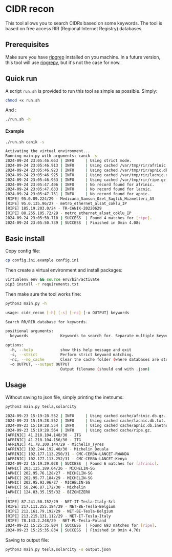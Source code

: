 # CIDR recon

This tool allows you to search CIDRs based on some keywords. The tool is based on free access RIR (Regional Internet Registry) databases. 

## Prerequisites

Make sure you have [ripgrep](https://github.com/BurntSushi/ripgrep) installed on you machine. In a future version, this tool will use [ripgrepy](https://pypi.org/project/ripgrepy/), but it's not the case for now.

## Quick run

A script `run.sh` is provided to run this tool as simple as possible. Simply: 

```bash
chmod +x run.sh
```
And :

```bash
./run.sh -h
```

#### Example

```bash
./run.sh canik -s

Activating the virtual environment...
Running main.py with arguments: canik -s
2024-09-24 23:05:46.663 | INFO     | Using strict mode.
2024-09-24 23:05:46.913 | INFO     | Using cached /var/tmp/rir/afrinic.db.gz.
2024-09-24 23:05:46.923 | INFO     | Using cached /var/tmp/rir/apnic.db.inetnum.gz.
2024-09-24 23:05:46.925 | INFO     | Using cached /var/tmp/rir/lacnic.db.txt.
2024-09-24 23:05:46.933 | INFO     | Using cached /var/tmp/rir/ripe.gz.
2024-09-24 23:05:47.406 | INFO     | No record found for afrinic.
2024-09-24 23:05:47.633 | INFO     | No record found for lacnic.
2024-09-24 23:05:47.751 | INFO     | No record found for apnic.
[RIPE] 95.0.89.224/29 - Medicana_Samsun_Ozel_Saglik_Hizmetleri_AS
[RIPE] 95.0.135.96/27 - metro_ethernet_alsat_coklu_IP
[RIPE] 185.19.203.0/24 - TR-CANIK-20220629
[RIPE] 88.255.105.72/29 - metro_ethernet_alsat_coklu_IP
2024-09-24 23:05:50.710 | SUCCESS  | Found 4 matches for [ripe].
2024-09-24 23:05:50.739 | SUCCESS  | Finished in 0min 4.08s
```

## Basic install

Copy config file:

```bash
cp config.ini.example config.ini
```
Then create a virtual environment and install packages: 

```bash
virtualenv env && source env/bin/activate
pip3 install -r requirements.txt
```

Then make sure the tool works fine:

```bash
python3 main.py -h

usage: cidr_recon [-h] [-s] [-nc] [-o OUTPUT] keywords

Search RR/RIR database for keywords.

positional arguments:
  keywords              Keywords to search for. Separate multiple keywords with commas.

options:
  -h, --help            show this help message and exit
  -s, --strict          Perform strict keyword matching.
  -nc, --no_cache       Clear the cache folder (where databases are stored).
  -o OUTPUT, --output OUTPUT
                        Output filename (should end with .json)
```

## Usage

Without saving to json file, simply printing the inetnums:

```bash
python3 main.py tesla,solarcity

2024-09-23 15:19:28.552 | INFO     | Using cached cache/afrinic.db.gz.
2024-09-23 15:19:28.552 | INFO     | Using cached cache/lacnic.db.txt.
2024-09-23 15:19:28.554 | INFO     | Using cached cache/apnic.db.inetnum.gz.
2024-09-23 15:19:28.564 | INFO     | Using cached cache/ripe.gz.
[AFRINIC] 41.218.104.148/30 - ITG
[AFRINIC] 41.218.104.156/30 - ITG
[AFRINIC] 41.78.100.144/29 - Michelin_Tyres
[AFRINIC] 102.244.192.40/30 - Michelin_Douala
[AFRINIC] 102.177.113.250/31 - CMC-CERBA-LANCET-RWANDA
[AFRINIC] 102.177.113.252/31 - CMC-CERBA-LANCET-Kenya
2024-09-23 15:19:29.028 | SUCCESS  | Found 6 matches for [afrinic].
[APNIC] 203.125.189.64/26 - MICHELIN-SG
[APNIC] 202.95.76.128/27 - MICHELIN-SG
[APNIC] 202.95.77.184/29 - MICHELIN-SG
[APNIC] 202.95.93.96/27 - MICHELIN-SG
[APNIC] 58.246.87.172/30 - Michelin
[APNIC] 124.83.35.155/32 - BIZONEZERO
...
[RIPE] 87.241.50.152/29 - NET-IT-Tesla-Italy-Srl
[RIPE] 217.111.255.184/29 - NET-BE-Tesla-Belgium
[RIPE] 212.161.79.192/29 - NET-BE-Tesla-Belgium
[RIPE] 213.215.131.112/29 - NET-IT-Tesla-Italy
[RIPE] 78.143.2.248/29 - NET-PL-Tesla-Poland
2024-09-23 15:25:35.804 | SUCCESS  | Found 693 matches for [ripe].
2024-09-23 15:25:35.834 | SUCCESS  | Finished in 0min 4.76s
```

Saving to output file:

```bash
python3 main.py tesla,solarcity -o output.json
```
